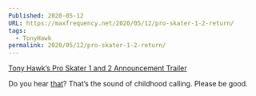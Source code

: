 ```yaml
---
Published: 2020-05-12
URL: https://maxfrequency.net/2020/05/12/pro-skater-1-2-return/
tags:
  - TonyHawk
permalink: 2020/05/12/pro-skater-1-2-return/
---
```

[Tony Hawk’s Pro Skater 1 and 2 Announcement Trailer](https://youtu.be/glpwk-DmiuQ)

Do you hear [that](https://www.youtube.com/watch?v=h0rSYEoBMYM)? That’s the sound of childhood calling. Please be good.